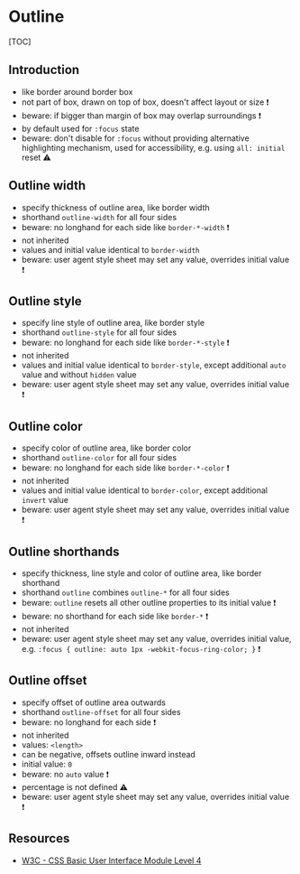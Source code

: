 # Outline

[TOC]



## Introduction

- like border around border box
- not part of box, drawn on top of box, doesn't affect layout or size ❗️
- beware: if bigger than margin of box may overlap surroundings ❗️
- by default used for `:focus` state
- beware: don't disable for `:focus` without providing alternative highlighting mechanism, used for accessibility, e.g. using `all: initial` reset ⚠️



## Outline width

- specify thickness of outline area, like border width
- shorthand `outline-width` for all four sides
- beware: no longhand for each side like `border-*-width` ❗️
- not inherited
- values and initial value identical to `border-width`
- beware: user agent style sheet may set any value, overrides initial value ❗️



## Outline style

- specify line style of outline area, like border style
- shorthand `outline-style` for all four sides
- beware: no longhand for each side like `border-*-style` ❗️
- not inherited
- values and initial value identical to `border-style`, except additional `auto` value and without `hidden` value
- beware: user agent style sheet may set any value, overrides initial value ❗️



## Outline color

- specify color of outline area, like border color
- shorthand `outline-color` for all four sides
- beware: no longhand for each side like `border-*-color` ❗️
- not inherited
- values and initial value identical to `border-color`, except additional `invert` value
- beware: user agent style sheet may set any value, overrides initial value ❗️



## Outline shorthands

- specify thickness, line style and color of outline area, like border shorthand
- shorthand `outline` combines `outline-*` for all four sides
- beware: `outline` resets all other outline properties to its initial value ❗️
- beware: no shorthand for each side like `border-*` ❗️
- not inherited
- beware: user agent style sheet may set any value, overrides initial value, e.g. `:focus { outline: auto 1px -webkit-focus-ring-color; }` ❗️



## Outline offset

- specify offset of outline area outwards
- shorthand `outline-offset` for all four sides
- beware: no longhand for each side ❗️
- not inherited
- values: `<length>`
- can be negative, offsets outline inward instead
- initial value: `0`
- beware: no `auto` value ❗️
- percentage is not defined ⚠️
- beware: user agent style sheet may set any value, overrides initial value ❗️



## Resources

- [W3C - CSS Basic User Interface Module Level 4](https://www.w3.org/TR/css-ui-4/)